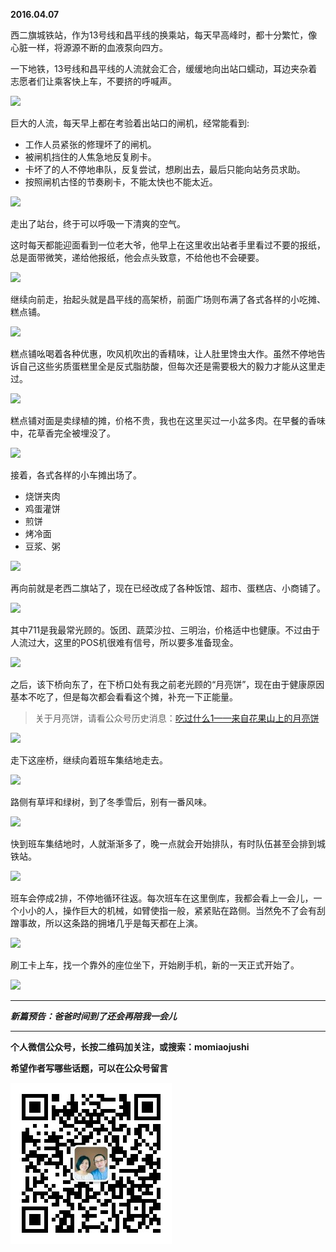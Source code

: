 **2016.04.07**

西二旗城铁站，作为13号线和昌平线的换乘站，每天早高峰时，都十分繁忙，像心脏一样，将源源不断的血液泵向四方。

一下地铁，13号线和昌平线的人流就会汇合，缓缓地向出站口蠕动，耳边夹杂着志愿者们让乘客快上车，不要挤的呼喊声。

![](http://upload-images.jianshu.io/upload_images/51001-3a2b2a9084534674.jpg)

巨大的人流，每天早上都在考验着出站口的闸机，经常能看到:
* 工作人员紧张的修理坏了的闸机。
* 被闸机挡住的人焦急地反复刷卡。
* 卡坏了的人不停地串队，反复尝试，想刷出去，最后只能向站务员求助。
* 按照闸机古怪的节奏刷卡，不能太快也不能太近。

![](http://upload-images.jianshu.io/upload_images/51001-b02d821437903dd7.jpg)

走出了站台，终于可以呼吸一下清爽的空气。

这时每天都能迎面看到一位老大爷，他早上在这里收出站者手里看过不要的报纸，总是面带微笑，递给他报纸，他会点头致意，不给他也不会硬要。

![](http://upload-images.jianshu.io/upload_images/51001-c0310d0d59164286.jpg)

继续向前走，抬起头就是昌平线的高架桥，前面广场则布满了各式各样的小吃摊、糕点铺。

![](http://upload-images.jianshu.io/upload_images/51001-759753002a5fa9c0.jpg)

糕点铺吆喝着各种优惠，吹风机吹出的香精味，让人肚里馋虫大作。虽然不停地告诉自己这些劣质蛋糕里全是反式脂肪酸，但每次还是需要极大的毅力才能从这里走过。

![](http://upload-images.jianshu.io/upload_images/51001-c446cf224794d53f.jpg)

糕点铺对面是卖绿植的摊，价格不贵，我也在这里买过一小盆多肉。在早餐的香味中，花草香完全被埋没了。

![](http://upload-images.jianshu.io/upload_images/51001-4ae8053d32000b9d.jpg)

接着，各式各样的小车摊出场了。
* 烧饼夹肉
* 鸡蛋灌饼
* 煎饼
* 烤冷面
* 豆浆、粥

![](http://upload-images.jianshu.io/upload_images/51001-c322d282bc2945eb.jpg)

再向前就是老西二旗站了，现在已经改成了各种饭馆、超市、蛋糕店、小商铺了。

![](http://upload-images.jianshu.io/upload_images/51001-94d6e2e3b0f2ddb2.jpg)

其中711是我最常光顾的。饭团、蔬菜沙拉、三明治，价格适中也健康。不过由于人流过大，这里的POS机很难有信号，所以要多准备现金。

![](http://upload-images.jianshu.io/upload_images/51001-e2cf453c4cb7476c.jpg)

之后，该下桥向东了，在下桥口处有我之前老光顾的“月亮饼”，现在由于健康原因基本不吃了，但是每次都会看看这个摊，补充一下正能量。

>关于月亮饼，请看公众号历史消息：[吃过什么1——来自花果山上的月亮饼](http://mp.weixin.qq.com/s?__biz=MzA4NzEzMjMzNw==&mid=201358166&idx=1&sn=61ff56ae5f9af3a1603ef9d4d2cf7466#rd)

![](http://upload-images.jianshu.io/upload_images/51001-75f00de1ddee7488.jpg)

走下这座桥，继续向着班车集结地走去。

![](http://upload-images.jianshu.io/upload_images/51001-1761cd510d8d2bb0.jpg)

路侧有草坪和绿树，到了冬季雪后，别有一番风味。

![](http://upload-images.jianshu.io/upload_images/51001-dc4f8e419e26f337.jpg)

快到班车集结地时，人就渐渐多了，晚一点就会开始排队，有时队伍甚至会排到城铁站。

![](http://upload-images.jianshu.io/upload_images/51001-81fc1dad763b4c5a.jpg)

班车会停成2排，不停地循环往返。每次班车在这里倒库，我都会看上一会儿，一个小小的人，操作巨大的机械，如臂使指一般，紧紧贴在路侧。当然免不了会有刮蹭事故，所以这条路的拥堵几乎是每天都在上演。

![](http://upload-images.jianshu.io/upload_images/51001-0aeac92df4ad800d.jpg)

刷工卡上车，找一个靠外的座位坐下，开始刷手机，新的一天正式开始了。

![](http://upload-images.jianshu.io/upload_images/51001-530bc3d282fd7638.jpg)

***

***新篇预告：爸爸时间到了还会再陪我一会儿***

***


**个人微信公众号，长按二维码加关注，或搜索：momiaojushi**

**希望作者写哪些话题，可以在公众号留言**

![](https://github.com/jiluofu/jiluofu.github.com/raw/master/momiaojushi/static/qrcode.jpg)